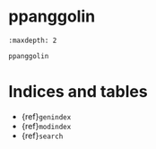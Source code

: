 # ppanggolin




```{toctree}
:maxdepth: 2

ppanggolin
```


# Indices and tables

- {ref}`genindex`
- {ref}`modindex`
- {ref}`search`

